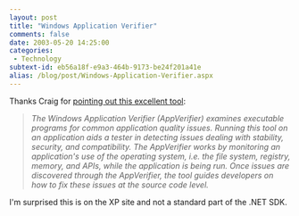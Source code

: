 ```yaml
---
layout: post
title: "Windows Application Verifier"
comments: false
date: 2003-05-20 14:25:00
categories:
 - Technology
subtext-id: eb56a18f-e9a3-464b-9173-be24f201a41e
alias: /blog/post/Windows-Application-Verifier.aspx
---
```



Thanks Craig for [pointing out this excellent tool](http://staff.develop.com/candera/weblog2/permalink.aspx/146469a5-10be-4e45-bbe3-031de0fefb70):

> _The Windows Application Verifier (AppVerifier) examines executable programs for common application quality issues. Running this tool on an application aids a tester in detecting issues dealing with stability, security, and compatibility. The AppVerifier works by monitoring an application's use of the operating system, i.e. the file system, registry, memory, and APIs, while the application is being run. Once issues are discovered through the AppVerifier, the tool guides developers on how to fix these issues at the source code level._

I'm surprised this is on the XP site and not a standard part of the .NET SDK.
